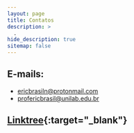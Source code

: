 ```yaml
---
layout: page
title: Contatos
description: >
  .
hide_description: true
sitemap: false
---
```


## E-mails: 

- ericbrasiln@protonmail.com
- profericbrasil@unilab.edu.br

## [Linktree](https://linktr.ee/ericbrasil){:target="_blank"}
